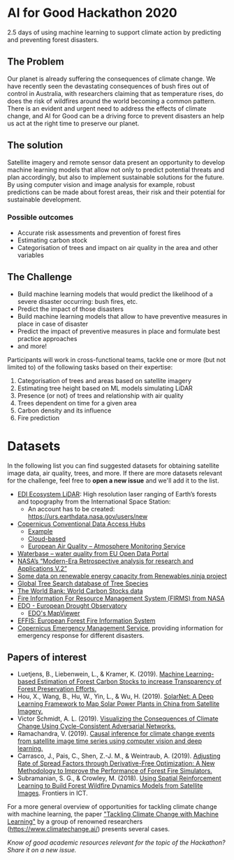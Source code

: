 # AI for Good Hackathon 2020
2.5 days of using machine learning to support climate action by predicting and preventing forest disasters.

## The Problem
Our planet is already suffering the consequences of climate change. We have recently seen the devastating consequences of bush fires out of control in Australia, with researchers claiming that as temperature rises, do does the risk of wildfires around the world becoming a common pattern.
There is an evident and urgent need to address the effects of climate change, and AI for Good can be a driving force to prevent disasters an help us act at the right time to preserve our planet.

## The solution
Satellite imagery and remote sensor data present an opportunity to develop machine learning models that allow not only to predict potential threats and plan accordingly, but also to implement sustainable solutions for the future. By using computer vision and image analysis for example, robust predictions can be made about forest areas, their risk and their potential for sustainable development.

### Possible outcomes
- Accurate risk assessments and prevention of forest fires
- Estimating carbon stock
- Categorisation of trees and impact on air quality in the area and other variables

## The Challenge
- Build machine learning models that would predict the likelihood of a severe disaster occurring: bush fires, etc.
- Predict the impact of those disasters
- Build machine learning models that allow to have preventive measures in place in case of disaster
- Predict the impact of preventive measures in place and formulate best practice approaches
- and more!

Participants will work in cross-functional teams, tackle one or more (but not limited to) of the following tasks based on their expertise:
1.	Categorisation of trees and areas based on satellite imagery
2.	Estimating tree height based on ML models simulating LiDAR
3.	Presence (or not) of trees and relationship with air quality
4.	Trees dependent on time for a given area
5.	Carbon density and its influence
6.	Fire prediction

# Datasets
In the following list you can find suggested datasets for obtaining satellite image data, air quality, trees, and more. If there are more datasets relevant for the challenge, feel free to **open a new issue** and we'll add it to the list.

-	[EDI Ecosystem LiDAR](https://gedi.umd.edu/data/download/): High resolution laser ranging of Earth’s forests and topography from the International Space Station:
    - An account has to be created: https://urs.earthdata.nasa.gov/users/new
-	[Copernicus Conventional Data Access Hubs](https://www.copernicus.eu/en/access-data/conventional-data-access-hubs)
    - [Example](https://land.copernicus.eu/imagery-in-situ)
    - [Cloud-based](https://www.copernicus.eu/en/access-data/dias)
    - [European Air Quality – Atmosphere Monitoring Service](http://macc-raq-op.meteo.fr/index.php?category=ensemble&subensemble=hourly_ensemble&date=LAST&calculation-model=ENSEMBLE&species=o3&level=SFC&offset=000v)
-	[Waterbase – water quality from EU Open Data Portal](https://data.europa.eu/euodp/data/dataset/data_waterbase-water-quality)
-	[NASA’s “Modern-Era Retrospective analysis for research and Applications V.2”](https://gmao.gsfc.nasa.gov/reanalysis/MERRA-2/)
-	[Some data on renewable energy capacity from Renewables.ninja project](https://www.renewables.ninja/downloads)
-	[Global Tree Search database of Tree Species](https://tools.bgci.org/global_tree_search.php)
-	[The World Bank: World Carbon Stocks data](https://datacatalog.worldbank.org/dataset/world-carbon-stocks)
-   [Fire Information For Resource Management System (FIRMS) from NASA](https://firms.modaps.eosdis.nasa.gov/)
-   [EDO - European Drought Observatory](https://edo.jrc.ec.europa.eu/edov2/php/index.php?id=1000)
    - [EDO's MapViewer](https://edo.jrc.ec.europa.eu/gdo/php/index.php?id=2001)
-   [EFFIS: European Forest Fire Information System](https://effis.jrc.ec.europa.eu/)
-   [Copernicus Emergency Management Service](https://emergency.copernicus.eu/), providing information for emergency response for different disasters.

## Papers of interest
- Luetjens, B., Liebenwein, L., & Kramer, K. (2019). [Machine Learning-based Estimation of Forest Carbon Stocks to increase Transparency of Forest Preservation Efforts.](https://arxiv.org/abs/1912.07850)
- Hou, X., Wang, B., Hu, W., Yin, L., & Wu, H. (2019). [SolarNet: A Deep Learning Framework to Map Solar Power Plants in China from Satellite Imagery.](https://arxiv.org/abs/1912.03685)
- Victor Schmidt, A. L. (2019). [Visualizing the Consequences of Climate Change Using Cycle-Consistent Adversarial Networks.](https://arxiv.org/abs/1905.03709)
- Ramachandra, V. (2019). [Causal inference for climate change events from satellite image time series using computer vision and deep learning.](https://arxiv.org/abs/1910.11492)
- Carrasco, J., Pais, C., Shen, Z.-J. M., & Weintraub, A. (2019). [Adjusting Rate of Spread Factors through Derivative-Free Optimization: A New Methodology to Improve the Performance of Forest Fire Simulators.](https://arxiv.org/abs/1909.05949)
- Subramanian, S. G., & Crowley, M. (2018). [Using Spatial Reinforcement Learning to Build Forest Wildfire Dynamics Models from Satellite Images](https://www.researchgate.net/publication/324272871_Using_Spatial_Reinforcement_Learning_to_Build_Forest_Wildfire_Dynamics_Models_From_Satellite_Images). Frontiers in ICT.

For a more general overview of opportunities for tackling climate change with machine learning, the paper ["Tackling Climate Change with Machine Learning"](https://arxiv.org/abs/1906.05433v2) by a group of renowned researchers (https://www.climatechange.ai/) presents several cases.

*Know of good academic resources relevant for the topic of the Hackathon? Share it on a new issue.* 
